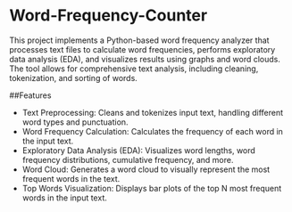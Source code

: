 # Word-Frequency-Counter
This project implements a Python-based word frequency analyzer that processes text files to calculate word frequencies, performs exploratory data analysis (EDA), and visualizes results using graphs and word clouds. The tool allows for comprehensive text analysis, including cleaning, tokenization, and sorting of words.

##Features
* Text Preprocessing: Cleans and tokenizes input text, handling different word types and punctuation.
* Word Frequency Calculation: Calculates the frequency of each word in the input text.
* Exploratory Data Analysis (EDA): Visualizes word lengths, word frequency distributions, cumulative frequency, and more.
* Word Cloud: Generates a word cloud to visually represent the most frequent words in the text.
* Top Words Visualization: Displays bar plots of the top N most frequent words in the input text.
